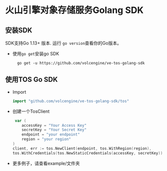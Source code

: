 
# 火山引擎对象存储服务Golang SDK

## 安装SDK

SDK支持Go 1.13+ 版本. 运行 `go version`查看你的Go版本。
* 使用`go get`安装go SDK
  ```shell
    go get -u https://github.com/volcengine/ve-tos-golang-sdk
  ```

## 使用TOS Go SDK
* Import
  ```go 
  import "github.com/volcengine/ve-tos-golang-sdk/tos"
  ```
* 创建一个TosClient
  ```go 
   var (
      accessKey = "Your Access Key"
      secretKey = "Your Secret Key"
      endpoint = "your endpoint"
      region = "your region"
  )
  client, err := tos.NewClient(endpoint, tos.WithRegion(region),
  tos.WithCredentials(tos.NewStaticCredentials(accessKey, secretKey)))
  ```
* 更多例子，请查看example/文件夹